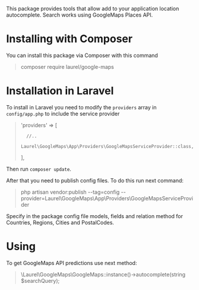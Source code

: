 This package provides tools that allow add to your application location autocomplete. Search works using GoogleMaps Places API.

# Installing with Composer
You can install this package via Composer with this command
> composer require laurel/google-maps

# Installation in Laravel
To install in Laravel you need to modify the `providers` array in `config/app.php` to include the service provider
> 'providers' => [
>
>       //..
>       Laurel\GoogleMaps\App\Providers\GoogleMapsServiceProvider::class,
>
> ],

Then run `composer update`.

After that you need to publish config files. To do this run next command:
> php artisan vendor:publish --tag=config --provider=Laurel\GoogleMaps\App\Providers\GoogleMapsServiceProvider

Specify in the package config file models, fields and relation method for Countries, Regions, Cities and PostalCodes.

# Using
To get GoogleMaps API predictions use next method:
> \Laurel\GoogleMaps\GoogleMaps::instance()->autocomplete(string $searchQuery);
